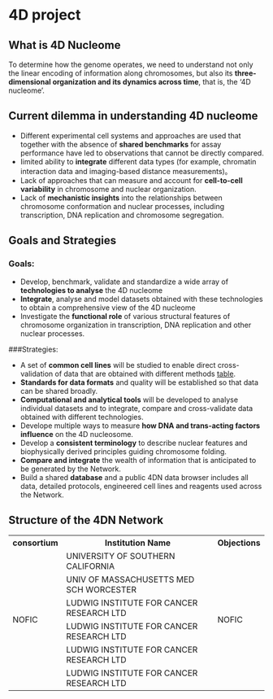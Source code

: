 # 4D project

## What is 4D Nucleome
To determine how the genome operates, we need to understand not only the linear encoding of information along chromosomes, but also its **three-dimensional organization and its dynamics across time**, that is, the ‘4D nucleome’.

## Current dilemma in understanding 4D nucleome
- Different experimental cell systems and approaches are used that together with the absence of **shared benchmarks** for assay performance have led to observations that cannot be directly compared. 
- Iimited ability to **integrate** different data types (for example, chromatin interaction data and imaging-based distance measurements)。
- Lack of approaches that can measure and account for **cell-to-cell variability** in chromosome and nuclear organization.
- Lack of **mechanistic insights** into the relationships between chromosome conformation and nuclear processes, including transcription, DNA replication and chromosome segregation.

## Goals and Strategies 
### Goals:
- Develop, benchmark, validate and standardize a wide array of **technologies to analyse** the 4D nucleome
- **Integrate**, analyse and model datasets obtained with these technologies to obtain a comprehensive view of the 4D nucleome
- Investigate the **functional role** of various structural features of chromosome organization in transcription, DNA replication and other nuclear processes. 

###Strategies:
- A set of **common cell lines** will be studied to enable direct cross- validation of data that are obtained with different methods [table](https://www.nature.com/articles/nature23884#t1).
- **Standards for data formats** and quality will be established so that data can be shared broadly.
- **Computational and analytical tools** will be developed to analyse individual datasets and to integrate, compare and cross-validate data obtained with different technologies.
- Develope multiple ways to measure **how DNA and trans-acting factors influence** on the 4D nucleosome.
- Develop a **consistent terminology** to describe nuclear features and biophysically derived principles guiding chromosome folding.
- **Compare and integrate** the wealth of information that is anticipated to be generated by the Network.
- Build a shared **database** and a public 4DN data browser includes all data, detailed protocols, engineered cell lines and reagents used across the Network.

## Structure of the 4DN Network
<table>
   <tr>
        <th>consortium</th>
        <th>Institution Name</th>
        <th>Objections</th>
   </tr>
   <tr>
      <td rowspan="6">NOFIC</td>
      <td>UNIVERSITY OF SOUTHERN CALIFORNIA</td>
      <td rowspan="6">NOFIC</td>
   </tr>
   <tr>
      <td>UNIV OF MASSACHUSETTS MED SCH WORCESTER </td>
      <td?</td>
   </tr>
   <tr>
      <td>LUDWIG INSTITUTE FOR CANCER RESEARCH LTD </td>
   </tr>
   <tr>
      <td>LUDWIG INSTITUTE FOR CANCER RESEARCH LTD </td>
   </tr>
   <tr>
      <td>LUDWIG INSTITUTE FOR CANCER RESEARCH LTD </td>
   </tr>
   <tr>
      <td>LUDWIG INSTITUTE FOR CANCER RESEARCH LTD </td>
   </tr>
</table>










